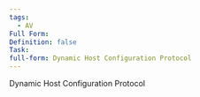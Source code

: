 ```yaml
---
tags:
  - AV
Full Form: 
Definition: false
Task: 
full-form: Dynamic Host Configuration Protocol
---
```

Dynamic Host Configuration Protocol